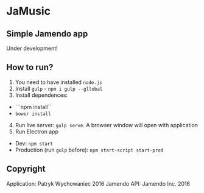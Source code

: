 # JaMusic
## Simple Jamendo app
Under development!

## How to run?
1. You need to have installed ```node.js```
2. Install ```gulp``` - ```npm i gulp --gllobal```
3. Install dependences:
  * ```npm install``
  * ```bower install```
4. Run live server:  ```gulp serve```. A browser window will open  with application
5. Run Electron app
  * Dev: ```npm start```
  * Production (run ```gulp``` before): ```npm start-script start-prod```
  
## Copyright
Application: Patryk Wychowaniec 2016
Jamendo API: Jamendo Inc. 2016